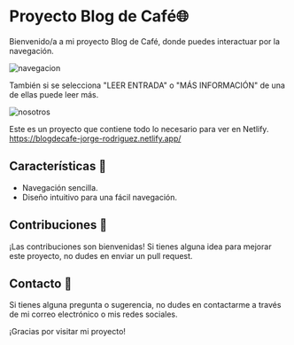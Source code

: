 # Proyecto Blog de Café🌐

Bienvenido/a a mi proyecto Blog de Café, donde puedes interactuar por la navegación.

![navegacion](https://github.com/user-attachments/assets/89813aab-7cf7-434b-8817-77c897406bc7)

También si se selecciona "LEER ENTRADA" o "MÁS INFORMACIÓN" de una de ellas puede leer más.

![nosotros](https://github.com/user-attachments/assets/229fa341-ccd6-4eb6-9e88-225619e65bd4)

Este es un proyecto que contiene todo lo necesario para ver en Netlify.
<br>
https://blogdecafe-jorge-rodriguez.netlify.app/

## Características 🚀

- Navegación sencilla.
- Diseño intuitivo para una fácil navegación.

## Contribuciones 🤝

¡Las contribuciones son bienvenidas! Si tienes alguna idea para mejorar este proyecto, no dudes en enviar un pull request.

## Contacto 📧

Si tienes alguna pregunta o sugerencia, no dudes en contactarme a través de mi correo electrónico o mis redes sociales.

¡Gracias por visitar mi proyecto!
